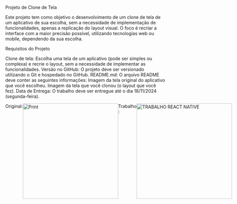 Projeto de Clone de Tela

Este projeto tem como objetivo o desenvolvimento de um clone de tela de um aplicativo de sua escolha, sem a necessidade de implementação de funcionalidades, apenas a replicação do layout visual. O foco é recriar a interface com a maior precisão possível, utilizando tecnologias web ou mobile, dependendo da sua escolha.

Requisitos do Projeto

Clone de tela: Escolha uma tela de um aplicativo (pode ser simples ou complexa) e recrie o layout, sem a necessidade de implementar as funcionalidades.
Versão no GitHub: O projeto deve ser versionado utilizando o Git e hospedado no GitHub.
README.md: O arquivo README deve conter as seguintes informações:
Imagem da tela original do aplicativo que você escolheu.
Imagem da tela que você clonou (o layout que você fez).
Data de Entrega: O trabalho deve ser entregue até o dia 18/11/2024 (segunda-feira).


<div style="display: flex; justify-content: space-around;">
Original:  <img src="https://github.com/user-attachments/assets/b8bddeff-d5dd-44e9-8dc4-3b007b827b49" alt="Print" width="300"/>
Trabalho :<img src="https://github.com/user-attachments/assets/4c4520ce-ae09-4ea1-bc4b-e701080f1837" alt="TRABALHO REACT NATIVE" width="300"/>
</div>

